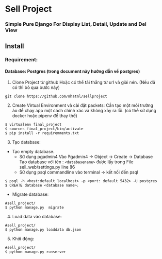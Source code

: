 # Sell Project

### Simple Pure Django For Display List, Detail, Update and Del View

## Install
### Requirement: 
#### Database: Postgres (trong document này hướng dẫn về postgres)

1. Clone Project từ github
Hoặc có thể tải thẳng từ url và giải nén. (Nếu đã có thì bỏ qua bước này)

`git clone https://github.com/nhatnl/sellproject`

2. Create Virtual Environment và cài đặt packets:
Cần tạo một môi trường ảo để chạy app một cách chính xác và không xảy ra lỗi.
(có thể sử dụng docker hoặc pipenv để thay thế)

```
$ virtualenv final_project
$ sources final_project/bin/activate
$ pip install -r requiremments.txt
```

3. Tạo database:
  * Tạo empty database.
    * Sử dụng pgadmin4
      Vào Pgadmin4 -> Object -> Create -> Database
      Tạo database với tên : `<databasename>` được lấy trong File sell_web/settings.py line 86
    * Sử dụng psql commandline
      vào terminal -> kết nối đến psql
```
$ psql -h <host:default localhost> -p <port: default 5432> -U postgres
$ CREATE database <database name>; 
 ```
  * Migrate database:
```
#sell_project/
$ python manage.py  migrate
```

4. Load data vào database:
```
#sell_project/
$ python manage.py loaddata db.json
```
5.    Khởi động:

```
#sell_project/
$ python manage.py runserver
```



